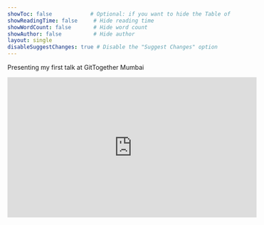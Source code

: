 ```yaml
---
showToc: false            # Optional: if you want to hide the Table of Contents
showReadingTime: false     # Hide reading time
showWordCount: false       # Hide word count
showAuthor: false          # Hide author
layout: single
disableSuggestChanges: true # Disable the "Suggest Changes" option
---
```


Presenting my first talk at GitTogether Mumbai 

<iframe width="560" height="315" src="https://www.youtube.com/embed/G3V7p1JB4ZY?si=ZV00lutxyK4K82nd" title="YouTube video player" frameborder="0" allow="accelerometer; autoplay; clipboard-write; encrypted-media; gyroscope; picture-in-picture; web-share" referrerpolicy="strict-origin-when-cross-origin" allowfullscreen></iframe>

<!-- Add your Google AdSense code here -->
<div class="ad-container">
  <script async src="https://pagead2.googlesyndication.com/pagead/js/adsbygoogle.js?client=ca-pub-2302368617040456"
          crossorigin="anonymous"></script>
  <ins class="adsbygoogle"
      style="display:block"
      data-ad-client="ca-pub-2302368617040456"
      data-ad-slot="9954624138"
      data-ad-format="auto"
      data-full-width-responsive="true"></ins>
  <script>
      (adsbygoogle = window.adsbygoogle || []).push({});
  </script>
</div>
